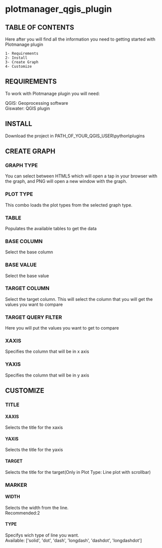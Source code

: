 # plotmanager_qgis_plugin

## TABLE OF CONTENTS
Here after you will find all the information you need to getting started with Plotmanage plugin<br>

	1- Requirements
	2- Install
    3- Create Graph
    4- Customize

## REQUIREMENTS
To work with Plotmanage plugin you will need:

QGIS: Geoprocessing software<br>
Giswater: QGIS plugin
## INSTALL
Download the project in PATH_OF_YOUR_QGIS_USER\python\plugins
## CREATE GRAPH
### GRAPH TYPE
You can select between HTML5 which will open a tap in your browser with the graph, and PNG will open a new window with the graph.
### PLOT TYPE
This combo loads the plot types from the selected graph type.
### TABLE
Populates the available tables to get the data
### BASE COLUMN
Select the base column
### BASE VALUE
Select the base value
### TARGET COLUMN
Select the target column. This will select the column that you will get the values you want to compare
### TARGET QUERY FILTER
Here you will put the values you want to get to compare
### XAXIS
Specifies the column that will be in x axis
### YAXIS
Specifies the column that will be in y axis
## CUSTOMIZE
### TITLE
#### XAXIS
Selects the title for the xaxis
#### YAXIS
Selects the title for the yaxis
#### TARGET
Selects the title for the target(Only in Plot Type: Line plot with scrollbar)
### MARKER
#### WIDTH
Selects the width from the line.<br>
Recommended:2
#### TYPE
Specifys wich type of line you want. <br>
Available: 
['solid', 'dot', 'dash', 'longdash', 'dashdot', 'longdashdot']